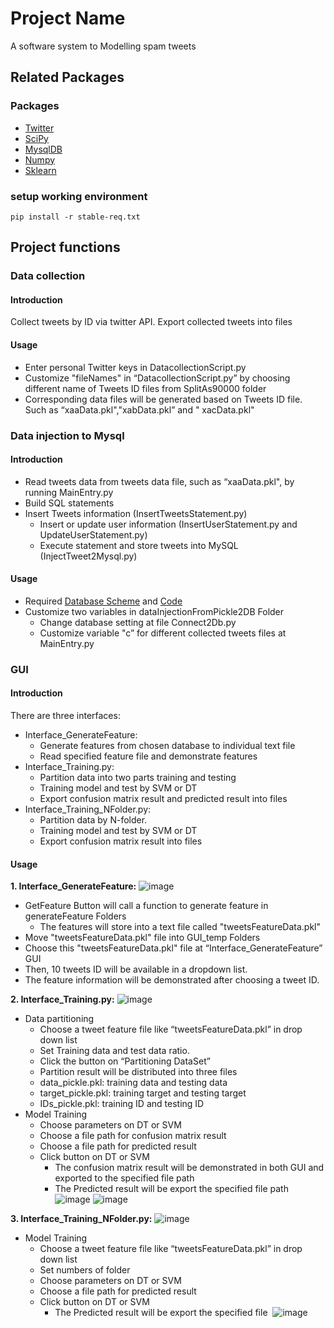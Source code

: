 # Project Name

A software system to Modelling spam tweets


## Related Packages
### Packages
* [Twitter](http://mike.verdone.ca/twitter/#install) 
* [SciPy](https://www.scipy.org/)
* [MysqlDB](http://mysql-python.sourceforge.net/MySQLdb.html)
* [Numpy](http://www.numpy.org/)
* [Sklearn](http://scikit-learn.org/)

### setup working environment 
`pip install -r stable-req.txt`

## Project functions

### Data collection
#### Introduction
Collect tweets by ID via twitter API.
Export collected tweets into files
#### Usage
* Enter personal Twitter keys in DatacollectionScript.py  
* Customize "fileNames" in “DatacollectionScript.py” by choosing different name of Tweets ID files from SplitAs90000 folder
* Corresponding data files will be generated based on Tweets ID file. Such as “xaaData.pkl","xabData.pkl” and " xacData.pkl"


### Data injection to Mysql

#### Introduction
* Read tweets data from tweets data file, such as “xaaData.pkl",  by running MainEntry.py
* Build SQL statements
* Insert Tweets information (InsertTweetsStatement.py)
    * Insert or update user information (InsertUserStatement.py and UpdateUserStatement.py)
    * Execute statement and store tweets into MySQL (InjectTweet2Mysql.py)

#### Usage
* Required [Database Scheme](https://pasteboard.co/GB2k0HD.png) and  [Code](https://github.com/zyx954/project/blob/master/dataInjectionFromPickle2DB/Tweets.sql)
* Customize two variables in dataInjectionFromPickle2DB Folder
    * Change database setting at file Connect2Db.py
    * Customize variable "c” for different collected tweets files at MainEntry.py

### GUI

#### Introduction
There are three interfaces:
* Interface_GenerateFeature:
	* Generate features from chosen database to individual text file
	* Read specified feature file and demonstrate features
* Interface_Training.py:
	* Partition data into two parts training and testing
	* Training model and test by SVM or DT
	* Export confusion matrix result and predicted result into files
* Interface_Training_NFolder.py:
	* Partition data by N-folder.
	* Training model and test by SVM or DT
	* Export confusion matrix result into files

#### Usage

**1. Interface_GenerateFeature:**
![image](https://user-images.githubusercontent.com/16515626/28506263-65145740-706d-11e7-98c3-09227f5220d1.png)


* GetFeature Button will call a function to generate feature in generateFeature Folders
	* The features will store into a text file called "tweetsFeatureData.pkl"
* Move "tweetsFeatureData.pkl" file into GUI_temp Folders
* Choose this "tweetsFeatureData.pkl" file at “Interface_GenerateFeature” GUI
* Then, 10 tweets ID will be available in a dropdown list.
* The feature information will be demonstrated after choosing a tweet ID.

**2. Interface_Training.py:**
![image](https://user-images.githubusercontent.com/16515626/28506200-f8aacf62-706c-11e7-9cae-f1828daf4f52.png)

* Data partitioning
	* Choose a tweet feature file like “tweetsFeatureData.pkl” in drop down list
	* Set Training data and test data ratio.
	* Click the button on “Partitioning DataSet”
	* Partition result will be distributed into three files
	* data_pickle.pkl: training data and testing data
	* target_pickle.pkl: training target and testing target
	* IDs_pickle.pkl: training ID and testing ID
* Model Training
	* Choose parameters on DT or SVM
	* Choose a file path for confusion matrix result
	* Choose a file path for predicted result
	* Click button on DT or SVM
		* The confusion matrix result will be demonstrated in both GUI and exported to the specified file path
		* The Predicted result will be export the specified file path
			![image](https://user-images.githubusercontent.com/16515626/28506488-2d9be272-706f-11e7-94c0-cd4d2a2b94b7.png)
			![image](https://user-images.githubusercontent.com/16515626/28506275-85ac01b0-706d-11e7-85d9-9c6bd99f6ade.png)

**3. Interface_Training_NFolder.py:**
![image](https://user-images.githubusercontent.com/16515626/28506383-5274eeaa-706e-11e7-9155-f0f313b48305.png)


* Model Training
	* Choose a tweet feature file like “tweetsFeatureData.pkl” in drop down list
	* Set numbers of folder
	* Choose parameters on DT or SVM
	* Choose a file path for predicted result
	* Click button on DT or SVM
		* The Predicted result will be export the specified file 
			![image](https://user-images.githubusercontent.com/16515626/28506443-e0e279f0-706e-11e7-9f54-8482b4241d5b.png)

